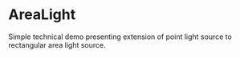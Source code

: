 # AreaLight
Simple technical demo presenting extension of point light source to rectangular area light source.
